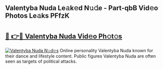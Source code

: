 ## Valentyba Nuda Le𝚊k𝚎d N𝚞𝚍e - Part-qbB Vid𝚎o Photos Le𝚊ks PFfzK

# <h2><a href="http://fbdr2hj.evod.top/?m=Valentyba+Nuda">🔗 👉🔴 Valentyba Nuda Vid𝚎o Ph𝚘t𝚘s</a></h2>

[![Valentyba Nuda N𝚞d𝚎s](https://i.imgur.com/8V9OHl7.gif)](http://fbdr2hj.evod.top/?m=Valentyba+Nuda)
Online personality Valentyba Nuda known for their dance and lifestyle content. Public figures Valentyba Nuda are often seen as targets of political attacks. 
